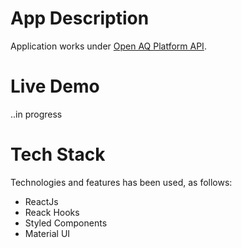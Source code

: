 
# App Description

 Application works under [Open AQ Platform API](https://docs.openaq.org/). 

# Live Demo

..in progress

# Tech Stack

Technologies and features has been used, as follows: 
- ReactJs
- Reack Hooks
- Styled Components
- Material UI